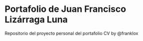 # Portafolio de Juan Francisco Lizárraga Luna

Repositorio del proyecto personal del portafolio CV by @franklox